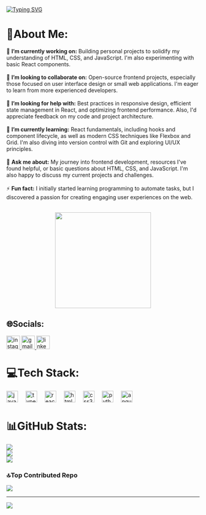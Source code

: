 <a href="https://git.io/typing-svg"><img src="https://readme-typing-svg.herokuapp.com?font=Fira+Code&size=27&duration=3000&pause=500&color=27B696&width=435&lines=Hello%2C+my+name+is+Ethan;and+this+is+me" alt="Typing SVG" /></a>
<br>
###
# 💫About Me:
 
🔭 **I’m currently working on:** Building personal projects to solidify my understanding of HTML, CSS, and JavaScript. I'm also experimenting with basic React components.<br>
<br>👯 **I’m looking to collaborate on:** Open-source frontend projects, especially those focused on user interface design or small web applications. I'm eager to learn from more experienced developers.<br>
<br>🤝 **I’m looking for help with:** Best practices in responsive design, efficient state management in React, and optimizing frontend performance. Also, I'd appreciate feedback on my code and project architecture.<br>
<br>🌱 **I’m currently learning:** React fundamentals, including hooks and component lifecycle, as well as modern CSS techniques like Flexbox and Grid. I'm also diving into version control with Git and exploring UI/UX principles.<br>
<br>💬 **Ask me about:** My journey into frontend development, resources I've found helpful, or basic questions about HTML, CSS, and JavaScript. I'm also happy to discuss my current projects and challenges.<br>
<br>⚡ **Fun fact:** I initially started learning programming to automate tasks, but I discovered a passion for creating engaging user experiences on the web.
<br>

<br clear="both">

<div align="center">
<img align="start" height="250" src="https://media1.tenor.com/m/kXWU9shveF4AAAAd/daxter-jak-3.gif"  />
</div>
 



## 🌐Socials:

<div align="left">
  <a href="https://instagram.com/ethan_8a" target="_blank">
    <img src="https://img.shields.io/static/v1?message=Instagram&logo=instagram&label=&color=E4405F&logoColor=white&labelColor=&style=for-the-badge" height="35" alt="instagram logo"  />
  </a>
  <a href="Ethan Daniel Ochoa Carbajal" target="_blank">
    <img src="https://img.shields.io/static/v1?message=Gmail&logo=gmail&label=&color=D14836&logoColor=white&labelColor=&style=for-the-badge" height="35" alt="gmail logo"  />
  </a>
  <a href="https://www.linkedin.com/in/ethan-daniel-ochoa-carbajal-43777734b/" target="_blank">
    <img src="https://img.shields.io/static/v1?message=LinkedIn&logo=linkedin&label=&color=0077B5&logoColor=white&labelColor=&style=for-the-badge" height="35" alt="linkedin logo"  />
  </a>
</div>

# 💻Tech Stack:




<div align="left">
  <img src="https://cdn.jsdelivr.net/gh/devicons/devicon/icons/javascript/javascript-original.svg" height="30" alt="javascript logo"  />
  <img width="12" />
  <img src="https://cdn.jsdelivr.net/gh/devicons/devicon/icons/typescript/typescript-original.svg" height="30" alt="typescript logo"  />
  <img width="12" />
  <img src="https://cdn.jsdelivr.net/gh/devicons/devicon/icons/react/react-original.svg" height="30" alt="react logo"  />
  <img width="12" />
  <img src="https://cdn.jsdelivr.net/gh/devicons/devicon/icons/html5/html5-original.svg" height="30" alt="html5 logo"  />
  <img width="12" />
  <img src="https://cdn.jsdelivr.net/gh/devicons/devicon/icons/css3/css3-original.svg" height="30" alt="css3 logo"  />
  <img width="12" />
  <img src="https://cdn.jsdelivr.net/gh/devicons/devicon/icons/python/python-original.svg" height="30" alt="python logo"  />
  <img width="12" />
  <img src="https://cdn.jsdelivr.net/gh/devicons/devicon/icons/angularjs/angularjs-original.svg" height="30" alt="angularjs logo"  />
</div>


# 📊GitHub Stats:
![](https://github-readme-stats.vercel.app/api?username=Ethan8a&theme=transparent&hide_border=false&include_all_commits=true&count_private=true)<br/>
![](https://nirzak-streak-stats.vercel.app/?user=Ethan8a&theme=transparent&hide_border=false)<br/>
![](https://github-readme-stats.vercel.app/api/top-langs/?username=Ethan8a&theme=transparent&hide_border=false&include_all_commits=true&count_private=true&layout=compact)

### 🔝Top Contributed Repo
![](https://github-contributor-stats.vercel.app/api?username=Ethan8a&limit=5&theme=dark&combine_all_yearly_contributions=true)

---
[![](https://visitcount.itsvg.in/api?id=Ethan8a&icon=0&color=0)](https://visitcount.itsvg.in)

<!-- Proudly created with GPRM ( https://gprm.itsvg.in ) -->
</div>

###

